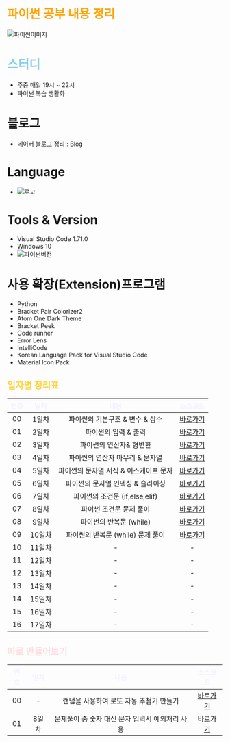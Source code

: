 # <span style='color: orange'> 파이썬 공부 내용 정리</span>


![파이썬이미지](https://greenart.co.kr/upimage/subject/group5_7.jpg)

# <span style='color: skyblue'>스터디</span>

- 주중 매일 19시 ~ 22시
- 파이썬 복습 생활화

# 블로그

- 네이버 블로그 정리 : [Blog](https://blog.naver.com/donny1848/222922708704)

# Language 
- ![로고](https://img.shields.io/badge/python-3776AB?style=flat&logo=Python&logoColor=white)

# Tools & Version
- Visual Studio Code 1.71.0
- Windows 10
- ![파이썬버전](https://img.shields.io/pypi/pyversions/Django?label=python&logo=python&logoColor=white)
# 사용 확장(Extension)프로그램
- Python
- Bracket Pair Colorizer2
- Atom One Dark Theme
- Bracket Peek
- Code runner
- Error Lens
- IntelliCode
- Korean Language Pack for Visual Studio Code
- Material Icon Pack

## <span style='color: #ffd33d'>일자별 정리표</span>

| <span style='color:#f5f0ff'>번호</span> | <span style='color:#f5f0ff'>일차</span> | <span style='color:#f5f0ff'>내용<span> | <span style='color:#f5f0ff'>소스코드<span> | 
| :---: | :---: | :---: | :---: |
| 00 | 1일차 | 파이썬의 기본구조 & 변수 & 상수 | [바로가기][day01]|
| 01 | 2일차 | 파이썬의 입력 & 출력 | [바로가기][day02] |
| 02 | 3일차 | 파이썬의 연산자& 형변환 | [바로가기][day03] |
| 03 | 4일차 | 파이썬의 연산자 마무리 & 문자열 | [바로가기][day04] |
| 04 | 5일차 | 파이썬의 문자열 서식 & 이스케이프 문자 | [바로가기][day05] |
| 05 | 6일차 | 파이썬의 문자열 인덱싱 & 슬라이싱 | [바로가기][day06] |
| 06 | 7일차 | 파이썬의 조건문 (if,else,elif) | [바로가기][day07] |
| 07 | 8일차 | 파이썬 조건문 문제 풀이 | [바로가기][day08] |
| 08 | 9일차 | 파이썬의 반복문 (while) | [바로가기][day09] |
| 09 | 10일차 | 파이썬의 반복문 (while) 문제 풀이 | [바로가기][day10] |
| 10 | 11일차 | - | - |
| 11 | 12일차 | - | - |
| 12 | 13일차 | - | - |
| 13 | 14일차 | - | - |
| 14 | 15일차 | - | - |
| 15 | 16일차 | - | - |
| 16 | 17일차 | - | - |

## <span style='color: ffdce0'>따로 만들어보기</span>
| <span style='color:#f5f0ff'>번호</span> | <span style='color:#f5f0ff'>일차</span> | <span style='color:#f5f0ff'>내용<span> | <span style='color:#f5f0ff'>소스코드<span> | 
| :---: | :---: | :---: | :---: |
| 00 | - | 랜덤을 사용하여 로또 자동 추첨기 만들기 | [바로가기][Lotto]|
| 01 | 8일차 | 문제풀이 중 숫자 대신 문자 입력시 예외처리 사용 | [바로가기][TryExcept]|

[day01]: ./day01
[day02]: ./day02
[day03]: ./day03
[day04]: ./day04
[day05]: ./day05
[day06]: ./day06
[day07]: ./day07
[day08]: ./day08
[day09]: ./day09
[day10]: ./day10
[day11]: ./day11
[day12]: ./day12
[day13]: ./day13
[day14]: ./day14
[day15]: ./day15
[day16]: ./day16
[Lotto]: ./Lotto.py
[TryExcept]:/day08/07.%EC%A1%B0%EA%B1%B4%EB%AC%B8EX7_%ED%83%80%EC%9E%85%EC%98%88%EC%99%B8.py
